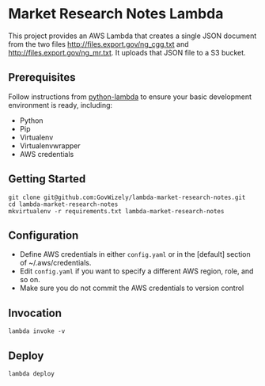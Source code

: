 # Market Research Notes Lambda

This project provides an AWS Lambda that creates a single JSON document from the two files http://files.export.gov/ng_cgg.txt and http://files.export.gov/ng_mr.txt.
It uploads that JSON file to a S3 bucket.

## Prerequisites

Follow instructions from [python-lambda](https://github.com/nficano/python-lambda) to ensure your basic development environment is ready,
including:

* Python
* Pip
* Virtualenv
* Virtualenvwrapper
* AWS credentials

## Getting Started

	git clone git@github.com:GovWizely/lambda-market-research-notes.git
	cd lambda-market-research-notes
	mkvirtualenv -r requirements.txt lambda-market-research-notes

## Configuration

* Define AWS credentials in either `config.yaml` or in the [default] section of ~/.aws/credentials.
* Edit `config.yaml` if you want to specify a different AWS region, role, and so on.
* Make sure you do not commit the AWS credentials to version control

## Invocation

	lambda invoke -v
 
## Deploy

	lambda deploy
